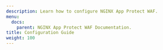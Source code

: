 ```yaml
---
description: Learn how to configure NGINX App Protect WAF.
menu:
  docs:
    parent: NGINX App Protect WAF Documentation.
title: Configuration Guide
weight: 100
---
```

